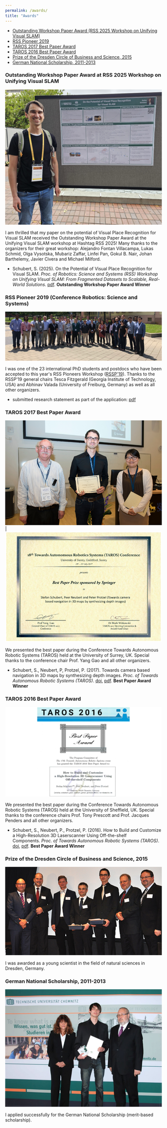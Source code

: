 ```yaml
---
permalink: /awards/
title: "Awards"
---
```

- [Outstanding Workshop Paper Award (RSS 2025 Workshop on Unifying Visual SLAM)](https://stschubert.github.io/awards/#outstanding-workshop-paper-award-at-rss-2025-workshop-on-unifying-visual-slam)
- [RSS Pioneer 2019](https://stschubert.github.io/awards/#rss-pioneer-2019-conference-robotics-science-and-systems)
- [TAROS 2017 Best Paper Award](https://stschubert.github.io/awards/#taros-2017-best-paper-award)
- [TAROS 2016 Best Paper Award](https://stschubert.github.io/awards/#taros-2016-best-paper-award)
- [Prize of the Dresden Circle of Business and Science, 2015](https://stschubert.github.io/awards/#prize-of-the-dresden-circle-of-business-and-science-2015)
- [German National Scholarship, 2011-2013](https://stschubert.github.io/awards/#german-national-scholarship-2011-2013)

### Outstanding Workshop Paper Award at RSS 2025 Workshop on Unifying Visual SLAM
![Photo of Dr. Stefan Schubert in front of his poster](/_images/awards/rssw25_outstanding_workshop_paper_award.jpg)

I am thrilled that my paper on the potential of Visual Place Recognition for Visual SLAM received the Outstanding Workshop Paper Award at the Unifying Visual SLAM workshop at Hashtag RSS 2025! Many thanks to the organizers for their great workshop: Alejandro Fontan Villacampa, Lukas Schmid, Olga Vysotska, Mubariz Zaffar, Linfei Pan, Gokul B. Nair, Johan Barthelemy, Javier Civera and Michael Milford.
- Schubert, S. (2025). On the Potential of Visual Place Recognition for Visual SLAM. _Proc. of Robotics: Science and Systems (RSS) Workshop on Unifying Visual SLAM: From Fragmented Datasets to Scalable, Real-World Solutions_. [pdf](https://vslam-lab.github.io/Unifying-VSLAM-RSS25/#/features/07-accepted-papers). **Outstanding Workshop Paper Award Winner**

### RSS Pioneer 2019 (Conference Robotics: Science and Systems)
![Group photo RSS Pioneers 2019](/_images/awards/rssp19.jpg)

I was one of the 23 international PhD students and postdocs who have been accepted to this year's RSS Pioneers Workshop ([RSSP'19](https://sites.google.com/view/rsspioneers2019/participants)). Thanks to the RSSP'19 general chairs Tesca Fitzgerald (Georgia Institute of Technology, USA) and Abhinav Valada (University of Freiburg, Germany) as well as all other organizers.
- submitted research statement as part of the application: [pdf](/_pdfs/rssp19_research_statement.pdf)


### TAROS 2017 Best Paper Award

![image](/_images/awards/photo_taros17_001.jpg)  |  ![image](/_images/awards/taros2017_best_paper.jpg)

We presented the best paper during the Conference Towards Autonomous Robotic Systems (TAROS) held at the University of Surrey, UK. Special thanks to the conference chair Prof. Yang Gao and all other organizers.
- Schubert, S., Neubert, P, Protzel, P. (2017). Towards camera based navigation in 3D maps by synthesizing depth images. _Proc. of Towards Autonomous Robotic Systems (TAROS)_. [doi](https://dx.doi.org/10.1007/978-3-319-64107-2_49), [pdf](https://www.tu-chemnitz.de/etit/proaut/publications/taros17.pdf). **Best Paper Award Winner**


### TAROS 2016 Best Paper Award

![image](/_images/awards/taros2016_best_paper.png)

We presented the best paper during the Conference Towards Autonomous Robotic Systems (TAROS) held at the University of Sheffield, UK. Special thanks to the conference chairs Prof. Tony Prescott and Prof. Jacques Penders and all other organizers.
- Schubert, S., Neubert, P., Protzel, P. (2016). How to Build and Customize a High-Resolution 3D Laserscanner Using Off-the-shelf Components. _Proc. of Towards Autonomous Robotic Systems (TAROS)_. [doi](https://dx.doi.org/10.1007/978-3-319-40379-3_33), [pdf](https://www.tu-chemnitz.de/etit/proaut/publications/taros16.pdf). **Best Paper Award Winner**


### Prize of the Dresden Circle of Business and Science, 2015

![image](/_images/awards/prize_dresden_circle_of_business_and_science.jpg "(left to right: Michael von Bronk (Dresden Circle of Business and Science), Prof. Dr. Michael Ruck (TU Dresden), Dr. Andreas Handschuh (TU Bergakademie Freiberg), Dr.-Ing. Stefan Schafföner (Prize Winner, TU Bergakademie Freiberg), M.Sc. Stefan Schubert (Prize Winner, TU Chemnitz), Prof. Dr. Peter Protzel (TU Chemnitz), Prof. Dr. Endrik Wilhelm (Dresden Circle of Business and Science))")

I was awarded as a young scientist in the field of natural sciences in Dresden, Germany.


### German National Scholarship, 2011-2013

![image](/_images/awards/deutschlandstipendium.jpg)

I applied successfully for the German National Scholarship (merit-based scholarship).

